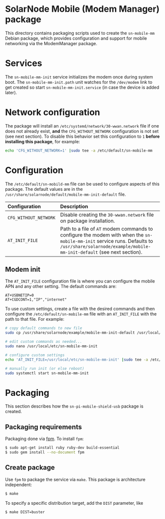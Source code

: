 # SolarNode Mobile (Modem Manager) package

This directory contains packaging scripts used to create the `sn-mobile-mm` Debian package, which
provides configuration and support for mobile networking via the ModemManager package.

# Services

The `sn-mobile-mm-init` service initializes the modem once during system boot. The
`sn-mobile-mm-init.path` unit watches for the `/dev/modem` link to get created so start
`sn-mobile-mm-init.service` (in case the device is added later).

# Network configuration

The package will install an `/etc/systemd/network/30-wwan.network` file if one does not already
exist, **and** the `CFG_WITHOUT_NETWORK` configuration is not set (see next section). To disable
this behavior set this configuration to `1` **before installing this package**, for example:

```sh
echo 'CFG_WITHOUT_NETWORK=1' |sudo tee -a /etc/default/sn-mobile-mm
```

# Configuration

The `/etc/default/sn-mobild-mm` file can be used to configure aspects of this package. The default
values are in the `/usr/share/solarnode/default/mobile-mm-init-default` file.

| Configuration | Description |
|:--------------|:------------|
| `CFG_WITHOUT_NETWORK` | Disable creating the `30-wwan.network` file on package installation. |
| `AT_INIT_FILE` | Path to a file of `AT` modem commands to configure the modem with when the `sn-mobile-mm-init` service runs. Defaults to `/usr/share/solarnode/example/mobile-mm-init-default`  (see next section). |

## Modem init

The `AT_INIT_FILE` configuration file is where you can configure the mobile APN and any other setting. The default commands are:

```
AT+USBNETIP=0
AT+CGDCONT=1,"IP","internet"
```

To use custom settings, create a file with the desired commands and then configure the
`/etc/default/sn-mobile-mm` file with an `AT_INIT_FILE` with the path to that file. For example:

```sh
# copy default commands to new file
sudo cp /usr/share/solarnode/example/mobile-mm-init-default /usr/local/etc/sn-mobile-mm-init

# edit custom commands as needed...
sudo nano /usr/local/etc/sn-mobile-mm-init

# configure custom settings
echo 'AT_INIT_FILE=/usr/local/etc/sn-mobile-mm-init' |sudo tee -a /etc/default/sn-mobile-mm

# manually run init (or else reboot)
sudo systemctl start sn-mobile-mm-init
```


# Packaging

This section describes how the `sn-pi-mobile-shield-usb` package is created.

## Packaging requirements

Packaging done via [fpm][fpm]. To install `fpm`:

```sh
$ sudo apt-get install ruby ruby-dev build-essential
$ sudo gem install --no-document fpm
```

## Create package

Use `fpm` to package the service via `make`. This package is architecture independent:

```sh
$ make
```

To specify a specific distribution target, add the `DIST` parameter, like

```sh
$ make DIST=buster
```

[fpm]: https://github.com/jordansissel/fpm
